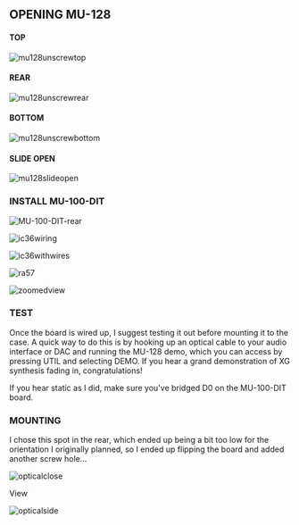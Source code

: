 ## OPENING MU-128

#### TOP
![mu128unscrewtop](https://user-images.githubusercontent.com/326734/200065645-c43b2884-0f19-4ec1-b2d1-2ce3a0f89e24.png)

#### REAR
![mu128unscrewrear](https://user-images.githubusercontent.com/326734/200065658-97478007-1ddf-48a3-8446-5a890fa71c98.png)

#### BOTTOM
![mu128unscrewbottom](https://user-images.githubusercontent.com/326734/200065674-00b2cc38-1ef9-498b-8398-129e169be093.png)

#### SLIDE OPEN

![mu128slideopen](https://user-images.githubusercontent.com/326734/200065994-04ca8ac9-d1b1-4703-942d-4af05d85d691.png)

### INSTALL MU-100-DIT

![MU-100-DIT-rear](https://user-images.githubusercontent.com/326734/199870247-9b8a227f-bedb-4162-ac54-a4b41283a15b.png)

![ic36wiring](https://user-images.githubusercontent.com/326734/199870308-f5db9d89-d079-4233-86da-673defeb4fea.png)

![ic36withwires](https://user-images.githubusercontent.com/326734/199870341-220e319b-c2f4-43fd-ab37-331a3d2cc63f.png)

![ra57](https://user-images.githubusercontent.com/326734/199870368-fd08280d-c4b4-4ae4-b28a-46825af40517.png)

![zoomedview](https://user-images.githubusercontent.com/326734/199870376-7a52b0af-d44f-4b70-975a-f2a853cd958f.png)

### TEST

Once the board is wired up, I suggest testing it out before mounting it to the case. A quick way to do this is by hooking up an optical cable to your audio interface or DAC and running the MU-128 demo, which you can access by pressing UTIL and selecting DEMO. If you hear a grand demonstration of XG synthesis fading in, congratulations!

If you hear static as I did, make sure you've bridged D0 on the MU-100-DIT board.

### MOUNTING

I chose this spot in the rear, which ended up being a bit too low for the orientation I originally planned, so I ended up flipping the board and added another screw hole...

![opticalclose](https://user-images.githubusercontent.com/326734/200067517-4db47a07-76a4-4320-9bcc-7a2b423b53b8.png)

View

![opticalside](https://user-images.githubusercontent.com/326734/200066850-e4c684b3-4bd6-4f4d-9bf1-f63ebd51b7d6.png)
